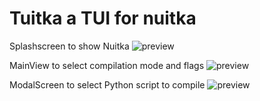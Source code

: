 # Tuitka a TUI for nuitka

Splashscreen to show Nuitka
![preview](https://raw.githubusercontent.com/Zaloog/tuitka/main/images/splashscreen.png)

MainView to select compilation mode and flags
![preview](https://raw.githubusercontent.com/Zaloog/tuitka/main/images/mainview.png)

ModalScreen to select Python script to compile
![preview](https://raw.githubusercontent.com/Zaloog/tuitka/main/images/foldermodal.png)
